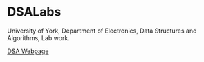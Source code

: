 # DSALabs
University of York, Department of Electronics, Data Structures and Algorithms, Lab work.

[DSA Webpage](http://www.elec.york.ac.uk/internal_web/meng/yr2/modules/DSA/DSA/)
